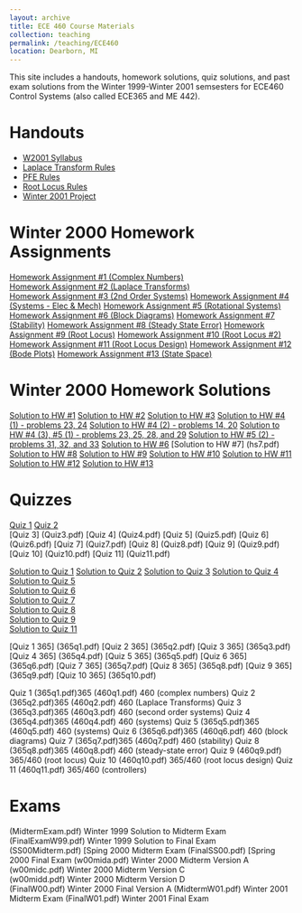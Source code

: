 ```yaml
---
layout: archive
title: ECE 460 Course Materials
collection: teaching
permalink: /teaching/ECE460
location: Dearborn, MI
---
```


This site includes a handouts, homework solutions, quiz solutions, and past exam solutions from the Winter 1999-Winter 2001 semsesters  for ECE460 Control Systems (also called ECE365 and ME 442).


Handouts
======
* [W2001 Syllabus](w2001.pdf) 
* [Laplace Transform Rules](LaplaceTransform.pdf)  
* [PFE Rules](pfexpn.pdf)  
* [Root Locus Rules](RootLocusRules.pdf) 
* [Winter 2001 Project](ProjectW01.pdf)  


Winter 2000 Homework Assignments
======
[Homework Assignment #1 (Complex Numbers)](hq1.pdf)  
[Homework Assignment #2 (Laplace Transforms)](hq2.pdf)  
[Homework Assignment #3 (2nd Order Systems)](hq3.pdf) 
[Homework Assignment #4 (Systems - Elec & Mech)](hq4.pdf) 
[Homework Assignment #5 (Rotational Systems)](hq5.pdf) 
[Homework Assignment #6 (Block Diagrams)](hq6.pdf) 
[Homework Assignment #7 (Stability)](hq7.pdf) 
[Homework Assignment #8 (Steady State Error)](hq8.pdf) 
[Homework Assignment #9 (Root Locus)](hq9.pdf) 
[Homework Assignment #10 (Root Locus #2)](hq10.pdf) 
[Homework Assignment #11 (Root Locus Design)](hq11.pdf) 
[Homework Assignment #12 (Bode Plots)](hq12.pdf) 
[Homework Assignment #13 (State Space)](hq13.pdf) 


Winter 2000 Homework Solutions
=======
[Solution to HW #1](hs1.pdf) 
[Solution to HW #2](hs2.pdf) 
[Solution to HW #3](hs3.pdf) 
[Solution to HW #4 (1) - problems 23, 24](hs4_1.pdf) 
[Solution to HW #4 (2) - problems 14, 20](hs4_2.pdf) 
[Solution to HW #4 (3), #5 (1) - problems 23, 25, 28, and 29](hs4_3.pdf) 
[Solution to HW #5 (2) - problems 31, 32, and 33](hs5.pdf) 
[Solution to HW #6](hs6.pdf) 
[Solution to HW #7] (hs7.pdf) 
[Solution to HW #8](hs8.pdf) 
[Solution to HW #9](hs9.pdf) 
[Solution to HW #10](hs10.pdf) 
[Solution to HW #11](hs11.pdf) 
[Solution to HW #12](hs12.pdf) 
[Solution to HW #13](hq13.pdf) 


Quizzes
======
[Quiz 1](Quiz1.pdf) 
[Quiz 2](Quiz2.pdf)  
[Quiz 3] (Quiz3.pdf) 
[Quiz 4] (Quiz4.pdf) 
[Quiz 5] (Quiz5.pdf) 
[Quiz 6] (Quiz6.pdf) 
[Quiz 7] (Quiz7.pdf) 
[Quiz 8] (Quiz8.pdf) 
[Quiz 9] (Quiz9.pdf) 
[Quiz 10] (Quiz10.pdf) 
[Quiz 11] (Quiz11.pdf) 

[Solution to Quiz 1](Quiz1.pdf) 
[Solution to Quiz 2](Quiz2.pdf) 
[Solution to Quiz 3](Quiz3.pdf) 
[Solution to Quiz 4](Quiz4.pdf)  
[Solution to Quiz 5](Quiz5.pdf)  
[Solution to Quiz 6](Quiz6.pdf)  
[Solution to Quiz 7](Quiz7.pdf)  
[Solution to Quiz 8](Quiz8.pdf)  
[Solution to Quiz 9](Quiz9.pdf)  
[Solution to Quiz 11](Quiz11.pdf) 

[Quiz 1 365] (365q1.pdf)
[Quiz 2 365] (365q2.pdf) 
[Quiz 3 365] (365q3.pdf) 
[Quiz 4 365] (365q4.pdf)
[Quiz 5 365] (365q5.pdf)
[Quiz 6 365] (365q6.pdf)
[Quiz 7 365] (365q7.pdf)
[Quiz 8 365] (365q8.pdf)
[Quiz 9 365] (365q9.pdf) 
[Quiz 10 365] (365q10.pdf) 

Quiz 1 (365q1.pdf)365     (460q1.pdf) 460 (complex numbers)
Quiz 2 (365q2.pdf)365     (460q2.pdf) 460 (Laplace Transforms)
Quiz 3 (365q3.pdf)365     (460q3.pdf) 460 (second order systems) 
Quiz 4 (365q4.pdf)365     (460q4.pdf) 460 (systems)
Quiz 5 (365q5.pdf)365     (460q5.pdf) 460 (systems)
Quiz 6 (365q6.pdf)365     (460q6.pdf) 460 (block diagrams)
Quiz 7 (365q7.pdf)365     (460q7.pdf) 460 (stability)
Quiz 8 (365q8.pdf)365     (460q8.pdf) 460 (steady-state error)
Quiz 9 (460q9.pdf) 365/460  (root locus)  Quiz 10 (460q10.pdf) 365/460 (root locus design)
Quiz 11 (460q11.pdf) 365/460 (controllers)

Exams
======
(MidtermExam.pdf) Winter 1999 Solution to Midterm Exam     	
(FinalExamW99.pdf) Winter 1999 Solution to Final Exam  
 (SS00Midterm.pdf) [Sping 2000 Midterm Exam 
 (FinalSS00.pdf) [Spring 2000 Final Exam 
 (w00mida.pdf) Winter 2000 Midterm Version A 
 (w00midc.pdf) Winter 2000 Midterm Version C  
 (w00midd.pdf) Winter 2000 Midterm Version D  
 (FinalW00.pdf) Winter 2000 Final Version A 
(MidtermW01.pdf) Winter 2001 Midterm Exam 
(FinalW01.pdf) Winter 2001 Final Exam 

